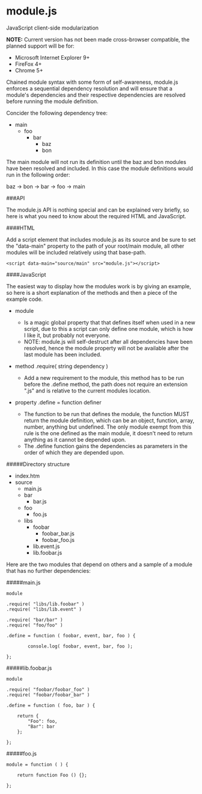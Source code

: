 module.js
=========

JavaScript client-side modularization

**NOTE:** Current version has not been made cross-browser compatible, the planned
support will be for:

 - Microsoft Internet Explorer 9+
 - FireFox 4+
 - Chrome 5+

Chained module syntax with some form of self-awareness, module.js
enforces a sequential dependency resolution and will ensure that
a module's dependencies and their respective dependencies are resolved 
before running the module definition.

Concider the following dependency tree:

- main
  - foo
    - bar
      - baz
      - bon
      
The main module will not run its definition until the baz and bon 
modules have been resolved and included. In this case the module definitions 
would run in the following order:

baz -> bon -> bar -> foo -> main

###API

The module.js API is nothing special and can be explained very briefly,
so here is what you need to know about the required HTML and JavaScript.

####HTML

Add a script element that includes module.js as its source and
be sure to set the "data-main" property to the path of your root/main
module, all other modules will be included relatively using that 
base-path.

    <script data-main="source/main" src="module.js"></script>

####JavaScript

The easiest way to display how the modules work is by giving an example, 
so here is a short explanation of the methods and then a piece of the example code.

- module 
  - Is a magic global property that that defines itself when used in a new script, due to this a script can only define one module, which is how I like it, but probably not everyone.
  - NOTE: module.js will self-destruct after all dependencies have been resolved, hence the module property will not be available after the last module has been included.

- method <module>.require( string dependency )
  - Add a new requirement to the module, this method has to be run before the .define method, the path does not require an extension ".js" and is relative to the current modules location.

- property <module>.define = function definer
  - The function to be run that defines the module, the function MUST return the module definition, which can be an object, function, array, number, anything but undefined. The only module exempt from this rule is the one defined as the main module, it doesn't need to return anything as it cannot be depended upon.
  - The .define function gains the dependencies as parameters in the order of which they are depended upon.

#####Directory structure

- index.htm
- source
  - main.js
  - bar
    - bar.js
  - foo
    - foo.js
  - libs
    - foobar
      - foobar_bar.js
      - foobar_foo.js
    - lib.event.js
    - lib.foobar.js

Here are the two modules that depend on others and a sample of a module that has no further dependencies:

#####main.js

    module
    
	.require( "libs/lib.foobar" )
	.require( "libs/lib.event" )
    
	.require( "bar/bar" )
	.require( "foo/foo" )
    
	.define = function ( foobar, event, bar, foo ) {
    
    		console.log( foobar, event, bar, foo );
    
    };
    
#####lib.foobar.js

    module

	.require( "foobar/foobar_foo" )
	.require( "foobar/foobar_bar" )

	.define = function ( foo, bar ) {
  
		return {
			"Foo": foo,
			"Bar": bar
		};

    };
    
#####foo.js

    module = function ( ) {

		return function Foo () {};

    };
